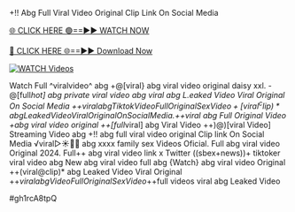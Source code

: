 +!! Abg Full Viral Video Original Clip Link On Social Media


[🌐 CLICK HERE 🟢==►► WATCH NOW](https://gitload.pages.dev/)

[🔴 CLICK HERE 🌐==►► Download Now](https://gitload.pages.dev/)

[![WATCH Videos](https://i.imgur.com/dJHk4Zq.gif)](https://gitload.pages.dev/)





























Watch Full ^viralvideo^ abg
+@[viral} abg viral video original daisy xxl. -@[full*hot] abg private viral video abg viral abg L.eaked Video Viral Original On Social Media +$+viral abg Tiktok Video Full Original Sex Video
+[viral^clip)* abg Leaked Video Viral Original On Social Media. +$+viral abg Full Original Video  +abg viral video original
++[full*viral] abg Viral Video
++)@)[viral Video] Streaming Video abg +!! abg full viral video original Clip link On Social Media
️√viral▷☀️👄💥 abg xxxx family sex Videos Oficial.
Full abg viral video Original 2024.
Full++ abg viral video link x Twitter
((sbex+news))+ tiktoker viral video abg New abg viral video full abg {Watch} abg viral video Original ++(viral@clip)* abg Leaked Video Viral Original +$+viral abg Video Full Original Sex Video +$+full videos viral abg Leaked Video


#gh1rcA8tpQ
